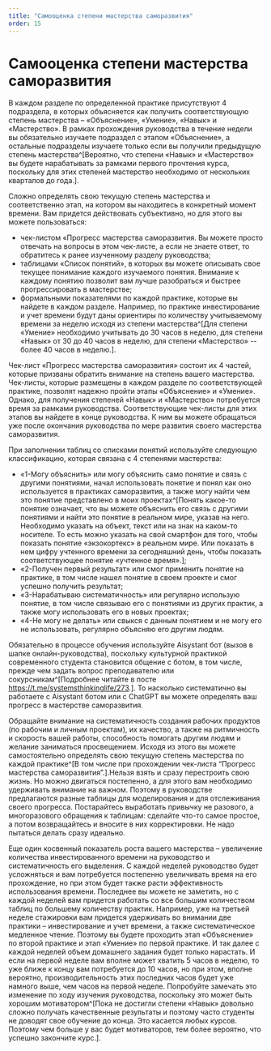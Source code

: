 ```yaml
---
title: "Самооценка степени мастерства саморазвития"
order: 15
---
```


# Самооценка степени мастерства саморазвития

В каждом разделе по определенной практике присутствуют 4 подраздела, в которых объясняется как получить соответствующую степень мастерства – «Объяснение», «Умение», «Навык» и «Мастерство». В рамках прохождения руководства в течение недели вы обязательно изучаете подраздел с этапом «Объяснение», а остальные подразделы изучаете только если вы получили предыдущую степень мастерства^[Вероятно, что степени «Навык» и «Мастерство» вы будете нарабатывать за рамками первого прочтения курса, поскольку для этих степеней мастерство необходимо от нескольких кварталов до года.].

Сложно определять свою текущую степень мастерства и соответственно этап, на котором вы находитесь в конкретный момент времени. Вам придется действовать субъективно, но для этого вы можете пользоваться:

* чек-листом «Прогресс мастерства саморазвития. Вы можете просто отвечать на вопросы в этом чек-листе, а если не знаете ответ, то обратитесь к ранее изученному разделу руководства;
* таблицами «Список понятий», в которых вы можете описывать свое текущее понимание каждого изучаемого понятия. Внимание к каждому понятию позволит вам лучше разобраться и быстрее прогрессировать в мастерстве;
* формальными показателями по каждой практике, которые вы найдете в каждом разделе. Например, по практике инвестирование и учет времени будут даны ориентиры по количеству учитываемому времени за неделю исходя из степени мастерства^[Для степени «Умение» необходимо учитывать до 30 часов в неделю, для степени «Навык» от 30 до 40 часов в неделю, для степени «Мастерство» -- более 40 часов в неделю.].

Чек-лист «Прогресс мастерства саморазвития» состоит их 4 частей, которые призваны обратить внимание на степень вашего мастерства. Чек-листы, которые размещены в каждом разделе по соответствующей практике, позволят надежно пройти этапы «Объяснение» и «Умение». Однако, для получения степеней «Навык» и «Мастерство» потребуется время за рамками руководства. Соответствующие чек-листы для этих этапов вы найдете в конце руководства. К ним вы можете обращаться уже после окончания руководства по мере развития своего мастерства саморазвития.

При заполнении таблиц со списками понятий используйте следующую классификацию, которая связана с 4 степенями мастерства:

* «1-Могу объяснить» или могу объяснить само понятие и связь с другими понятиями, начал использовать понятие и понял как оно используется в практиках саморазвития, а также могу найти чем это понятие представлено в моих проектах^[Понять какое-то понятие означает, что вы можете объяснить его связь с другими понятиями и найти это понятие в реальном мире, указав на него. Необходимо указать на объект, текст или на знак на каком-то носителе. То есть можно указать на свой смартфон для того, чтобы показать понятие «экзокортекс» в реальном мире. Или показать в нем цифру учтенного времени за сегодняшний день, чтобы показать соответствующее понятие «учтенное время».];
* «2-Получен первый результат» или смог применить понятие на практике, в том числе нашел понятие в своем проекте и смог успешно получить результат;
* «3-Нарабатываю систематичность» или регулярно использую понятие, в том числе связываю его с понятиями из других практик, а также могу использовать его в новых проектах;
* «4-Не могу не делать» или свыкся с данным понятием и не могу его не использовать, регулярно объясняю его другим людям.

Обязательно в процессе обучения используйте Aisystant бот (вызов в шапке онлайн-руководства), поскольку культурной практикой современного студента становится общение с ботом, в том числе, прежде чем задать вопрос преподавателю или сокурсникам^[Подробнее читайте в посте <https://t.me/systemsthinkinglife/273>.]. То насколько систематично вы работаете с Aisystant ботом или с ChatGPT вы можете определять ваш прогресс в мастерстве саморазвития.

Обращайте внимание на систематичность создания рабочих продуктов (по рабочим и личным проектам), их качество, а также на ритмичность и скорость вашей работы, способность помогать другим людям и желание заниматься просвещением. Исходя из этого вы можете самостоятельно определять свою текущую степень мастерства по каждой практике^[В том числе при прохождении чек-листа “Прогресс мастерства саморазвития”.].Нельзя взять и сразу перестроить свою жизнь. Но можно двигаться постепенно, а для этого вам необходимо удерживать внимание на важном. Поэтому в руководстве предлагаются разные таблицы для моделирования и для отслеживания своего прогресса. Постарайтесь выработать привычку не разового, а многоразового обращения к таблицам: сделайте что-то самое простое, а потом возвращайтесь и вносите в них корректировки. Не надо пытаться делать сразу идеально.

Еще один косвенный показатель роста вашего мастерства – увеличение количества инвестированного времени на руководство и систематичность его выделения. С каждой неделей руководство будет усложняться и вам потребуется постепенно увеличивать время на его прохождение, но при этом будет также расти эффективность использования времени. Последнее вы можете не заметить, но с каждой неделей вам придется работать со все большим количеством таблиц по большему количеству практик. Например, уже на третьей неделе стажировки вам придется удерживать во внимании две практики – инвестирование и учет времени, а также систематическое медленное чтение. Поэтому вы будете проходить этап «Объяснение» по второй практике и этап «Умение» по первой практике. И так далее с каждой неделей объем домашнего задания будет только нарастать. И если на первой неделе вам вполне может хватить 5 часов в неделю, то уже ближе к концу вам потребуется до 10 часов, но при этом, вполне вероятно, производительность этих последних часов будет уже намного выше, чем часов на первой неделе. Попробуйте замечать это изменение по ходу изучения руководства, поскольку это может быть хорошим мотиватором^[Пока не достигли степени «Навык» довольно сложно получать качественные результаты и поэтому часто студенты не доводят свое обучение до конца. Это касается любых курсов. Поэтому чем больше у вас будет мотиваторов, тем более вероятно, что успешно закончите курс.].
